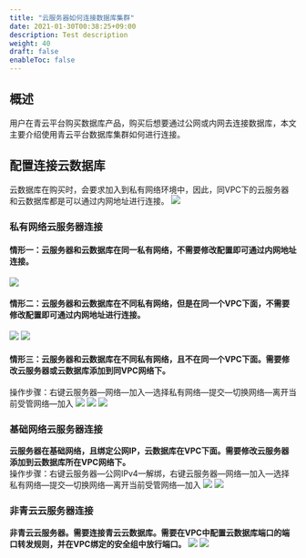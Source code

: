 ```yaml
---
title: "云服务器如何连接数据库集群"
date: 2021-01-30T00:38:25+09:00
description: Test description
weight: 40
draft: false
enableToc: false
---
```


## 概述

用户在青云平台购买数据库产品，购买后想要通过公网或内网去连接数据库，本文主要介绍使用青云平台数据库集群如何进行连接。

## 配置连接云数据库
云数据库在购买时，会要求加入到私有网络环境中，因此，同VPC下的云服务器和云数据库都是可以通过内网地址进行连接。
![](../../_images/instance_connect_cluster1.png)

### 私有网络云服务器连接
#### 情形一：云服务器和云数据库在同一私有网络，不需要修改配置即可通过内网地址连接。
![](../../_images/instance_connect_cluster2.png)

#### 情形二：云服务器和云数据库在不同私有网络，但是在同一个VPC下面，不需要修改配置即可通过内网地址进行连接。
![](../../_images/instance_connect_cluster3.png)
![](../../_images/instance_connect_cluster4.png)

#### 情形三：云服务器和云数据库在不同私有网络，且不在同一个VPC下面。需要修改云服务器或云数据库添加到同VPC网络下。  
操作步骤：右键云服务器—网络—加入—选择私有网络—提交—切换网络—离开当前受管网络—加入
![](../../_images/instance_connect_cluster5.png)
![](../../_images/instance_connect_cluster6.png)
![](../../_images/instance_connect_cluster7.png)

### 基础网络云服务器连接
**云服务器在基础网络，且绑定公网IP，云数据库在VPC下面。需要修改云服务器添加到云数据库所在VPC网络下。**  
操作步骤：右键云服务器—公网IPv4—解绑，右键云服务器—网络—加入—选择私有网络—提交—切换网络—离开当前受管网络—加入
![](../../_images/instance_connect_cluster8.png)
![](../../_images/instance_connect_cluster7.png)

### 非青云云服务器连接
**非青云云服务器。需要连接青云云数据库。需要在VPC中配置云数据库端口的端口转发规则，并在VPC绑定的安全组中放行端口。**
![](../../_images/instance_connect_cluster9.png)
![](../../_images/instance_connect_cluster10.png)